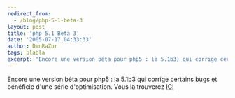 ```yaml
---
redirect_from:
  - /blog/php-5-1-beta-3
layout: post
title: 'php 5.1 Beta 3'
date: '2005-07-17 04:33:33'
author: DanRaZor
tags: blabla
excerpt: "Encore une version béta pour php5 : la 5.1b3) qui corrige certains bugs et bénéficie d'une série d'optimisation.     \nVous la trouverez [ICI](http://www.php.net/downloads.php#v5.1)"
---
```


Encore une version béta pour php5 : la 5.1b3 qui corrige certains bugs et bénéficie d'une série d'optimisation.
Vous la trouverez [ICI](http://www.php.net/downloads.php#v5.1)
